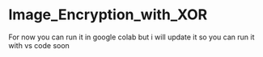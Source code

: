 # Image_Encryption_with_XOR
For now you can run it in google colab but i will update it so you can run it with vs code soon 

